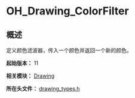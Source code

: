 # OH_Drawing_ColorFilter

## 概述

定义颜色滤波器，传入一个颜色并返回一个新的颜色。

**起始版本：** 11

**相关模块：** [Drawing](capi-drawing.md)

**所在头文件：** [drawing_types.h](capi-drawing-types-h.md)

